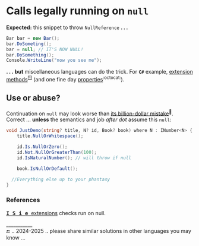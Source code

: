 # Calls legally running on `null`

**Expected:** this snippet to throw `NullReference`&nbsp;**.**&thinsp;**.**&thinsp;**.**

```csharp
Bar bar = new Bar();
bar.DoSometing();
bar = null; // IT'S NOW NULL!
bar.DoSomething();
Console.WriteLine("now you see me");
```

**.**&thinsp;**.**&thinsp;**.**&nbsp;**but** miscellaneous languages can do the trick. For **`C#`** example, [extension methods](https://learn.microsoft.com/en-us/dotnet/csharp/programming-guide/classes-and-structs/extension-methods)<sup>🪟</sup> (and one fine day [properties](https://github.com/dotnet/roslyn/issues/11159)<sup>:octocat:</sup>).

## Use or abuse?

Continuation on `null` may look worse than [its billion-dollar mistake](https://www.infoq.com/presentations/Null-References-The-Billion-Dollar-Mistake-Tony-Hoare)<sup>🔗</sup>.  
Correct ... **unless** the semantics and job _after dot_ assume this `null`:

```csharp
void JustDemo(string? title, N? id, Book? book) where N : INumber<N> {
    title.NullOrWhitespace();

    id.Is.NullOrZero();
    id.Not.NullOrGreaterThan(100);
    id.IsNaturalNumber(); // will throw if null

    book.IsNullOrDefault();

  //Everything else up to your phantasy
}
```

### References

[<samp><b>I&thinsp;S&thinsp;i&thinsp;e</b></samp>&nbsp; extensions](../../parts/_ext/ISie/README.md) checks run on null.

\___________\
🔚 .. 2024-2025 .. please share similar solutions in other languages you may know ...

